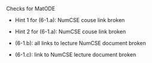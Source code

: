 Checks for MatODE

- Hint 1 for (6-1.a): NumCSE couse link broken

- Hint 2 for (6-1.a): NumCSE couse link broken

- (6-1.b): all links to lecture NumCSE document broken

- (6-1.c): link to NumCSE lecture document broken
